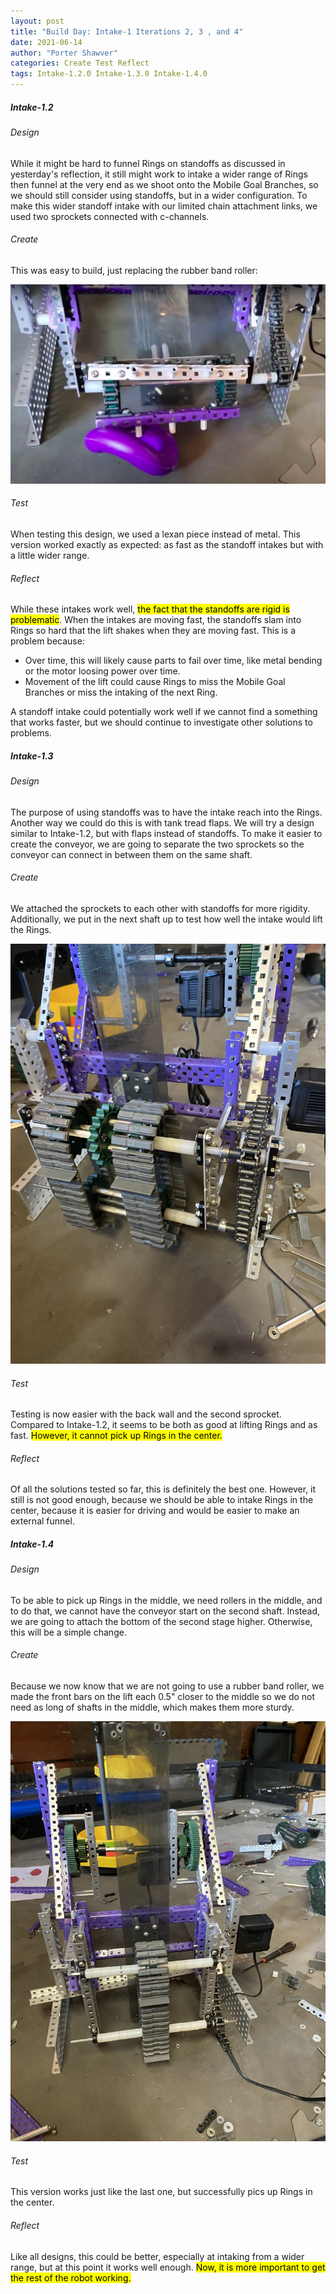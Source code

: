 ```yaml
---
layout: post
title: "Build Day: Intake-1 Iterations 2, 3 , and 4"
date: 2021-06-14
author: "Porter Shawver"
categories: Create Test Reflect 
tags: Intake-1.2.0 Intake-1.3.0 Intake-1.4.0
---
```

##### Intake-1.2
###### Design
While it might be hard to funnel Rings on standoffs as discussed in yesterday's reflection, it still might work to intake a wider range of Rings then funnel at the very end as we shoot onto the Mobile Goal Branches, so we should still consider using standoffs, but in a wider configuration. To make this wider standoff intake with our limited chain attachment links, we used two sprockets connected with c-channels.

###### Create
This was easy to build, just replacing the rubber band roller:

<img class="responsive-img" width="600" src="/assets/pics/building/robot-1/intake-1.2.0.png">

###### Test
When testing this design, we used a lexan piece instead of metal. This version worked exactly as expected: as fast as the standoff intakes but with a little wider range.

###### Reflect
While these intakes work well, <mark>the fact that the standoffs are rigid is problematic</mark>. When the intakes are moving fast, the standoffs slam into Rings so hard that the lift shakes when they are moving fast. This is a problem because:
- Over time, this will likely cause parts to fail over time, like metal bending or the motor loosing power over time.
- Movement of the lift could cause Rings to miss the Mobile Goal Branches or miss the intaking of the next Ring.

A standoff intake could potentially work well if we cannot find a something that works faster, but we should continue to investigate other solutions to problems.

##### Intake-1.3
###### Design
The purpose of using standoffs was to have the intake reach into the Rings. Another way we could do this is with tank tread flaps. We will try a design similar to Intake-1.2, but with flaps instead of standoffs. To make it easier to create the conveyor, we are going to separate the two sprockets so the conveyor can connect in between them on the same shaft.

###### Create
We attached the sprockets to each other with standoffs for more rigidity. Additionally, we put in the next shaft up to test how well the intake would lift the Rings.

<img class="responsive-img" width="600" src="/assets/pics/building/robot-1/intake-1.3.0.jpg">

###### Test
Testing is now easier with the back wall and the second sprocket. Compared to Intake-1.2, it seems to be both as good at lifting Rings and as fast. <mark>However, it cannot pick up Rings in the center.</mark>

###### Reflect
Of all the solutions tested so far, this is definitely the best one. However, it still is not good enough, because we should be able to intake Rings in the center, because it is easier for driving and would be easier to make an external funnel.

##### Intake-1.4
###### Design
To be able to pick up Rings in the middle, we need rollers in the middle, and to do that, we cannot have the conveyor start on the second shaft. Instead, we are going to attach the bottom of the second stage higher. Otherwise, this will be a simple change.

###### Create
Because we now know that we are not going to use a rubber band roller, we made the front bars on the lift each 0.5" closer to the middle so we do not need as long of shafts in the middle, which makes them more sturdy. 

<img class="responsive-img" width="600" src="/assets/pics/building/robot-1/intake-1.4.0.jpg">

###### Test
This version works just like the last one, but successfully pics up Rings in the center.

###### Reflect
Like all designs, this could be better, especially at intaking from a wider range, but at this point it works well enough. <mark>Now, it is more important to get the rest of the robot working.</mark>